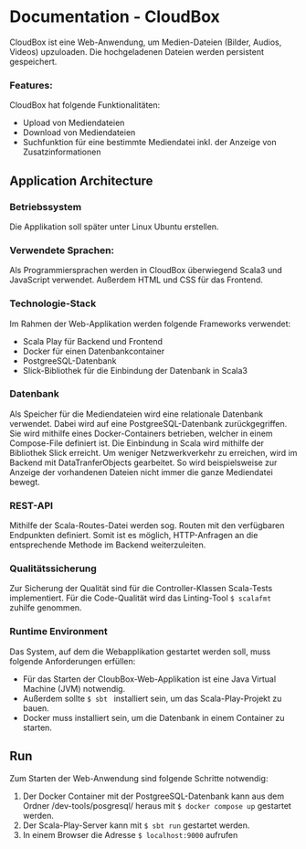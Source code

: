 # Documentation - CloudBox
CloudBox ist eine Web-Anwendung, um Medien-Dateien (Bilder, Audios, Videos) upzuloaden. Die hochgeladenen Dateien werden persistent gespeichert.

### Features:
CloudBox hat folgende Funktionalitäten:
- Upload von Mediendateien
- Download von Mediendateien
- Suchfunktion für eine bestimmte Mediendatei inkl. der Anzeige von Zusatzinformationen

## Application Architecture

### Betriebssystem
Die Applikation soll später unter Linux Ubuntu erstellen.

### Verwendete Sprachen:
Als Programmiersprachen werden in CloudBox überwiegend Scala3 und JavaScript verwendet. Außerdem HTML und CSS für das Frontend.

### Technologie-Stack
Im Rahmen der Web-Applikation werden folgende Frameworks verwendet:
- Scala Play für Backend und Frontend
- Docker für einen Datenbankcontainer
- PostgreeSQL-Datenbank
- Slick-Bibliothek für die Einbindung der Datenbank in Scala3

### Datenbank
Als Speicher für die Mediendateien wird eine relationale Datenbank verwendet. Dabei wird auf eine PostgreeSQL-Datenbank zurückgegriffen. 
Sie wird mithilfe eines Docker-Containers betrieben, welcher in einem Compose-File definiert ist.
Die Einbindung in Scala wird mithilfe der Bibliothek Slick erreicht. 
Um weniger Netzwerkverkehr zu erreichen, wird im Backend mit DataTranferObjects gearbeitet. 
So wird beispielsweise zur Anzeige der vorhandenen Dateien nicht immer die ganze Mediendatei bewegt.

### REST-API
Mithilfe der Scala-Routes-Datei werden sog. Routen mit den verfügbaren Endpunkten definiert. Somit ist es möglich, 
HTTP-Anfragen an die entsprechende Methode im Backend weiterzuleiten.

### Qualitätssicherung
Zur Sicherung der Qualität sind für die Controller-Klassen Scala-Tests implementiert. 
Für die Code-Qualität wird das Linting-Tool ```$ scalafmt ``` zuhilfe genommen.

### Runtime Environment
Das System, auf dem die Webapplikation gestartet werden soll, muss folgende Anforderungen erfüllen:
- Für das Starten der CloubBox-Web-Applikation ist eine Java Virtual Machine (JVM) notwendig.
- Außerdem sollte ```$ sbt ``` installiert sein, um das Scala-Play-Projekt zu bauen.
- Docker muss installiert sein, um die Datenbank in einem Container zu starten.

## Run
Zum Starten der Web-Anwendung sind folgende Schritte notwendig:
1. Der Docker Container mit der PostgreeSQL-Datenbank kann aus dem Ordner /dev-tools/posgresql/ heraus mit ```$ docker compose up``` gestartet werden.
2. Der Scala-Play-Server kann mit ```$ sbt run``` gestartet werden.
3. In einem Browser die Adresse ```$ localhost:9000``` aufrufen

